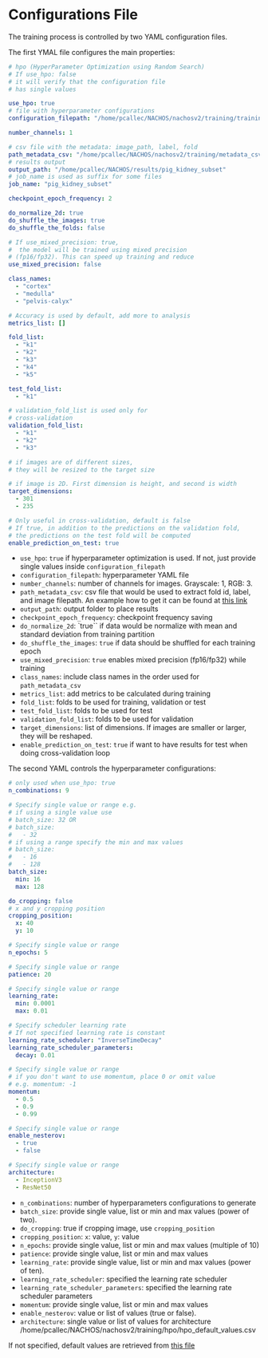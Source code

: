 # Configurations File

The training process is controlled by two YAML configuration files.

The first YMAL file configures the main properties:

```yml
# hpo (HyperParameter Optimization using Random Search)
# If use_hpo: false
# it will verify that the configuration file
# has single values

use_hpo: true
# file with hyperparameter configurations
configuration_filepath: "/home/pcallec/NACHOS/nachosv2/training/training/config_files/OCT_small/hp_single_configuration.yml"

number_channels: 1

# csv file with the metadata: image_path, label, fold
path_metadata_csv: "/home/pcallec/NACHOS/nachosv2/training/metadata_csv/pig_kidney_subset_metadata.csv"
# results output
output_path: "/home/pcallec/NACHOS/results/pig_kidney_subset"
# job_name is used as suffix for some files
job_name: "pig_kidney_subset"

checkpoint_epoch_frequency: 2

do_normalize_2d: true
do_shuffle_the_images: true
do_shuffle_the_folds: false

# If use_mixed_precision: true,
#  the model will be trained using mixed precision
# (fp16/fp32). This can speed up training and reduce
use_mixed_precision: false

class_names:
  - "cortex"
  - "medulla"
  - "pelvis-calyx"

# Accuracy is used by default, add more to analysis
metrics_list: []

fold_list:
  - "k1"
  - "k2"
  - "k3"
  - "k4"
  - "k5"

test_fold_list:
  - "k1"

# validation_fold_list is used only for 
# cross-validation
validation_fold_list:
  - "k1"
  - "k2"
  - "k3"

# if images are of different sizes,
# they will be resized to the target size

# if image is 2D. First dimension is height, and second is width
target_dimensions:
  - 301
  - 235

# Only useful in cross-validation, default is false
# If true, in addition to the predictions on the validation fold,
# the predictions on the test fold will be computed
enable_prediction_on_test: true
```

* `use_hpo`: `true` if hyperparameter optimization is used. If not, just provide single values inside `configuration_filepath`
* `configuration_filepath`: hyperparameter YAML file
* `number_channels`: number of channels for images. Grayscale: 1, RGB: 3.
* `path_metadata_csv`: csv file that would be used to extract fold id, label, and image filepath. An example how to get it can be found at [this link](https://github.com/pcallec/analyze_images/blob/main/scripts/)
* `output_path`: output folder to place results
* `checkpoint_epoch_frequency`: checkpoint frequency saving
* `do_normalize_2d`: `true`` if data would be normalize with mean and standard deviation from training partition
* `do_shuffle_the_images`: `true` if data should be shuffled for each training epoch
* `use_mixed_precision`: `true` enables mixed precision (fp16/fp32) while training
* `class_names`: include class names in the order used for `path_metadata_csv`
* `metrics_list`: add metrics to be calculated during training
* `fold_list`: folds to be used for training, validation or test
* `test_fold_list`: folds to be used for test
* `validation_fold_list`: folds to be used for validation
*  `target_dimensions`: list of dimensions. If images are smaller or larger, they will be reshaped.
* `enable_prediction_on_test`: `true` if want to have results for test when doing cross-validation loop

The second YAML controls the hyperparameter configurations:

```yml
# only used when use_hpo: true
n_combinations: 9

# Specify single value or range e.g.
# if using a single value use
# batch_size: 32 OR
# batch_size: 
#   - 32 
# if using a range specify the min and max values
# batch_size:
#   - 16
#   - 128
batch_size:
  min: 16
  max: 128

do_cropping: false
# x and y cropping position
cropping_position:
  x: 40
  y: 10

# Specify single value or range
n_epochs: 5

# Specify single value or range
patience: 20

# Specify single value or range
learning_rate:
  min: 0.0001
  max: 0.01

# Specify scheduler learning rate
# If not specified learning rate is constant
learning_rate_scheduler: "InverseTimeDecay"
learning_rate_scheduler_parameters:
  decay: 0.01

# Specify single value or range
# if you don't want to use momentum, place 0 or omit value
# e.g. momentum: -1  
momentum:
  - 0.5
  - 0.9
  - 0.99

# Specify single value or range
enable_nesterov:
  - true
  - false

# Specify single value or range
architecture:
  - InceptionV3
  - ResNet50
```

* `n_combinations`: number of hyperparameters configurations to generate
* `batch_size`: provide single value, list or min and max values (power of two).
* `do_cropping`: true if cropping image, use `cropping_position`
* `cropping_position`: `x`: value, `y`: value
* `n_epochs`: provide single value, list or min and max values (multiple of 10)
* `patience`: provide single value, list or min and max values
* `learning_rate`: provide single value, list or min and max values (power of ten).
* `learning_rate_scheduler`: specified the learning rate scheduler
* `learning_rate_scheduler_parameters`: specified the learning rate scheduler parameters
* `momentum`: provide single value, list or min and max values
* `enable_nesterov`: value or list of values (true or false).
* `architecture`: single value or list of values for architecture
/home/pcallec/NACHOS/nachosv2/training/hpo/hpo_default_values.csv

If not specified, default values are retrieved from [this file](../nachosv2/training/hpo/hpo_default_values.csv)

